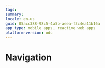 ```yaml
---
tags:
summary: 
locale: en-us
guid: 05acc388-98c5-4a5b-aeea-f3c4ea11b16a
app_type: mobile apps, reactive web apps
platform-version: odc
---
```


# Navigation

